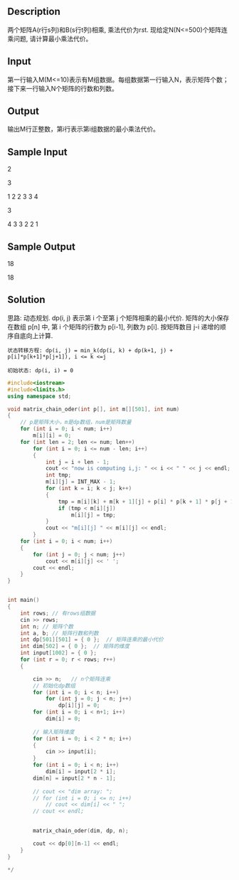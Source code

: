 ## Description
两个矩阵A(r行s列)和B(s行t列)相乘, 乘法代价为r*s*t. 现给定N(N<=500)个矩阵连乘问题, 请计算最小乘法代价。

## Input
第一行输入M(M<=10)表示有M组数据。每组数据第一行输入N，表示矩阵个数；接下来一行输入N个矩阵的行数和列数。

## Output
输出M行正整数，第i行表示第i组数据的最小乘法代价。

## Sample Input
2

3

1 2 2 3 3 4

3

4 3 3 2 2 1 

## Sample Output
18

18


## Solution
思路: 动态规划. dp(i, j) 表示第 i 个至第 j 个矩阵相乘的最小代价. 矩阵的大小保存在数组 p[n] 中, 第 i 个矩阵的行数为 p[i-1], 列数为 p[i]. 按矩阵数目 j-i 递增的顺序自底向上计算.
```
状态转移方程: dp(i, j) = min_k(dp(i, k) + dp(k+1, j) + p[i]*p[k+1]*p[j+1]), i <= k <=j

初始状态: dp(i, i) = 0
```

```C++
#include<iostream>
#include<limits.h>
using namespace std;

void matrix_chain_oder(int p[], int m[][501], int num)
{
    // p是矩阵大小，m是dp数组，num是矩阵数量
    for (int i = 0; i < num; i++)
        m[i][i] = 0;
    for (int len = 2; len <= num; len++)
        for (int i = 0; i <= num - len; i++)
        {
            int j = i + len - 1;
            cout << "now is computing i,j: " << i << " " << j << endl;
            int tmp;
            m[i][j] = INT_MAX - 1;
            for (int k = i; k < j; k++)
            {
                tmp = m[i][k] + m[k + 1][j] + p[i] * p[k + 1] * p[j + 1];
                if (tmp < m[i][j])
                    m[i][j] = tmp;
            }
            cout << "m[i][j] " << m[i][j] << endl;
        }
    for (int i = 0; i < num; i++)
    {
        for (int j = 0; j < num; j++)
            cout << m[i][j] << ' ';
        cout << endl;
    }
}


int main()
{
    int rows; // 有rows组数据
    cin >> rows;
    int n; // 矩阵个数
    int a, b; // 矩阵行数和列数
    int dp[501][501] = { 0 };  // 矩阵连乘的最小代价
    int dim[502] = { 0 };  // 矩阵的维度
    int input[1002] = { 0 };
    for (int r = 0; r < rows; r++)
    {

        cin >> n;   // n个矩阵连乘
        // 初始化dp数组
        for (int i = 0; i < n; i++)
            for (int j = 0; j < n; j++)
                dp[i][j] = 0;
        for (int i = 0; i < n+1; i++)
            dim[i] = 0;
        
        // 输入矩阵维度
        for (int i = 0; i < 2 * n; i++)
        {
            cin >> input[i];
        }
        for (int i = 0; i < n; i++)
            dim[i] = input[2 * i];
        dim[n] = input[2 * n - 1];
        
        // cout << "dim array: ";
        // for (int i = 0; i <= n; i++)
            // cout << dim[i] << " ";
        // cout << endl;
        

        matrix_chain_oder(dim, dp, n);

        cout << dp[0][n-1] << endl;
    }
}

*/
```
